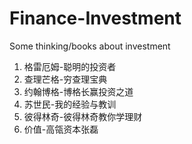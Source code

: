 # Finance-Investment
Some thinking/books about investment

1. 格雷厄姆-聪明的投资者
2. 查理芒格-穷查理宝典
3. 约翰博格-博格长赢投资之道
4. 苏世民-我的经验与教训
5. 彼得林奇-彼得林奇教你学理财
6. 价值-高瓴资本张磊
